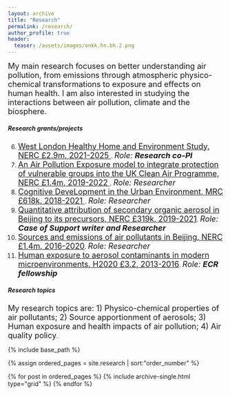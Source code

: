 ```yaml
---
layout: archive
title: "Research"
permalink: /research/
author_profile: true
header:
  teaser: /assets/images/onkk.hn.bk.2.png
---
```


<font size=4> My main research focuses on better understanding air pollution, 
from emissions through atmospheric physico-chemical transformations to exposure and effects on human health.
I am also interested in studying the interactions between air pollution, climate and the biosphere. </font> 

##### Research grants/projects

06. [<font size=4> West London Healthy Home and Environment Study, NERC £2.9m, 2021-2025 </font>](https://gtr.ukri.org/projects?ref=NE%2FW002116%2F1#/tabOverview). *<font size=4>Role: </font>* ***<font size=4>Research co-PI</font>***
05. [<font size=4> An Air Pollution Exposure model to integrate protection of vulnerable groups into the UK Clean Air Programme, NERC £1.4m, 2019-2022 </font>](https://gtr.ukri.org/project/6D2FF57F-BE97-4070-B074-685CC802D05F). *<font size=4>Role: Researcher</font>*
04. [<font size=4>Cognitive DeveLopment in the Urban Environment, MRC £618k, 2018-2021 </font>](https://gtr.ukri.org/projects?ref=MR%2FR00322X%2F1). *<font size=4>Role: Researcher</font>*
03. [<font size=4> Quantitative attribution of secondary organic aerosol in Beijing to its precursors, NERC £319k, 2019-2021</font>](https://gtr.ukri.org/projects?ref=NE%2FS006699%2F1&pn=0&fetchSize=10&selectedSortableField=date&selectedSortOrder=ASC#/tabOverview). *<font size=4>Role: </font>* ***<font size=4>Case of Support writer and Researcher</font>***
02. [<font size=4> Sources and emissions of air pollutants in Beijing, NERC £1.4m, 2016-2020</font>](https://gtr.ukri.org/projects?ref=NE%2FN007190%2F1). *<font size=4>Role: Researcher</font>*
01. [<font size=4>Human exposure to aerosol contaminants in modern microenvironments, H2020 £3.2, 2013-2016</font>](https://cordis.europa.eu/project/id/315760/reporting). *<font size=4>Role: </font>* ***<font size=4>ECR fellowship</font>***

##### Research topics

<font size=4> My research topics are: 1) Physico-chemical properties of air pollutants; 2) Source apportionment of aerosols; 3) Human exposure and health impacts of air pollution; 4) Air quality policy</font>. 

<nbsp>

{% include base_path %}

{% assign ordered_pages = site.research | sort:"order_number" %}

{% for post in ordered_pages %}
  {% include archive-single.html type="grid" %}
{% endfor %}
